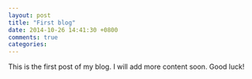 ```yaml
---
layout: post
title: "First blog"
date: 2014-10-26 14:41:30 +0800
comments: true
categories: 
---
```


This is the first post of my blog. I will add more content soon. Good luck!